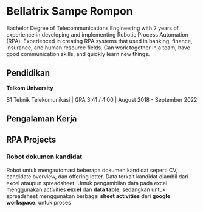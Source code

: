 # Bellatrix Sampe Rompon

Bachelor Degree of Telecommunications Engineering with 2 years of experience in developing and implementing Robotic Process Automation (RPA). Experienced in creating RPA systems that used in banking, finance, insurance, and human resource fields. Can work together in a team, have good communication skills, and quickly learn new things.

## Pendidikan
**Telkom University**

S1 Teknik Telekomunikasi | GPA 3.41 / 4.00 | August 2018 - September 2022

## Pengalaman Kerja


## RPA Projects
### Robot dokumen kandidat
Robot untuk mengautomasi beberapa dokumen kandidat seperti CV, candidate overview, 
dan offering letter. Data terkait kandidat diambil dari excel ataupun spreadsheet.
Untuk pengambilan data pada excel menggunakan activities **excel** dan **data table**, 
sedangkan untuk spreadsheet menggunakan berbagai **sheet activities** dari **google workspace**.
untuk proses 


